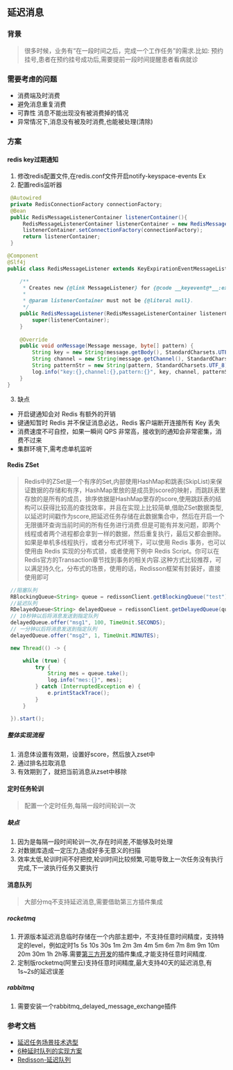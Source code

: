 ## 延迟消息

### 背景
> 很多时候，业务有“在一段时间之后，完成一个工作任务”的需求.比如: 预约挂号,患者在预约挂号成功后,需要提前一段时间提醒患者看病就诊

### 需要考虑的问题
* 消费端及时消费
* 避免消息重复消费
* 可靠性 消息不能出现没有被消费掉的情况
* 异常情况下,消息没有被及时消费,也能被处理(清除)

### 方案
#### redis key过期通知
1. 修改redis配置文件,在redis.conf文件开启notify-keyspace-events Ex
2. 配置redis监听器
```java
 @Autowired
 private RedisConnectionFactory connectionFactory;
 @Bean
 public RedisMessageListenerContainer listenerContainer(){
     RedisMessageListenerContainer listenerContainer = new RedisMessageListenerContainer();
     listenerContainer.setConnectionFactory(connectionFactory);
     return listenerContainer;
 }

@Component
@Slf4j
public class RedisMessageListener extends KeyExpirationEventMessageListener {

    /**
     * Creates new {@link MessageListener} for {@code __keyevent@*__:expired} messages.
     *
     * @param listenerContainer must not be {@literal null}.
     */
    public RedisMessageListener(RedisMessageListenerContainer listenerContainer) {
        super(listenerContainer);
    }
    
    @Override
    public void onMessage(Message message, byte[] pattern) {
        String key = new String(message.getBody(), StandardCharsets.UTF_8);
        String channel = new String(message.getChannel(), StandardCharsets.UTF_8);
        String patternStr = new String(pattern, StandardCharsets.UTF_8);
        log.info("key:{},channel:{},pattern:{}", key, channel, patternStr);
    }
}
```
3. 缺点
* 开启键通知会对 Redis 有额外的开销
* 键通知暂时 Redis 并不保证消息必达，Redis 客户端断开连接所有 Key 丢失
* 消费速度不可自控，如果一瞬间 QPS 非常高，接收到的通知会非常密集，消费不过来
* 集群环境下,需考虑单机监听

#### Redis ZSet
> Redis中的ZSet是一个有序的Set,内部使用HashMap和跳表(SkipList)来保证数据的存储和有序，HashMap里放的是成员到score的映射，而跳跃表里存放的是所有的成员，排序依据是HashMap里存的score,使用跳跃表的结构可以获得比较高的查找效率，并且在实现上比较简单,借助ZSet数据类型,以延迟时间戳作为score,把延迟任务存储在此数据集合中，然后在开启一个无限循环查询当前时间的所有任务进行消费.但是可能有并发问题，即两个线程或者两个进程都会拿到一样的数据，然后重复执行，最后又都会删除。如果是单机多线程执行，或者分布式环境下，可以使用 Redis 事务，也可以使用由 Redis 实现的分布式锁，或者使用下例中 Redis Script。你可以在 Redis官方的Transaction章节找到事务的相关内容.这种方式比较推荐，可以满足持久化，分布式的场景，使用的话，Redisson框架有封装好，直接使用即可

```java
 //阻塞队列
 RBlockingQueue<String> queue = redissonClient.getBlockingQueue("test");
 //延迟队列
 RDelayedQueue<String> delayedQueue = redissonClient.getDelayedQueue(queue);
 // 10秒钟以后将消息发送到指定队列
 delayedQueue.offer("msg1", 100, TimeUnit.SECONDS);
 // 一分钟以后将消息发送到指定队列
 delayedQueue.offer("msg2", 1, TimeUnit.MINUTES);

 new Thread(() -> {

     while (true) {
         try {
             String mes = queue.take();
             log.info("mes:{}", mes);
         } catch (InterruptedException e) {
             e.printStackTrace();
         }
     }

 }).start();
```

##### 整体实现流程
1. 消息体设置有效期，设置好score，然后放入zset中
2. 通过排名拉取消息
3. 有效期到了，就把当前消息从zset中移除

#### 定时任务轮训
> 配置一个定时任务,每隔一段时间轮训一次
##### 缺点
1. 因为是每隔一段时间轮训一次,存在时间差,不能够及时处理
2. 对数据库造成一定压力,造成好多无意义的扫描
3. 效率太低,轮训时间不好把控,轮训时间比较频繁,可能导致上一次任务没有执行完成,下一波执行任务又要执行

#### 消息队列
> 大部分mq不支持延迟消息,需要借助第三方插件集成
##### rocketmq
1. 开源版本延迟消息临时存储在一个内部主题中，不支持任意时间精度，支持特定的level，例如定时1s 5s 10s 30s 1m 2m 3m 4m 5m 6m 7m 8m 9m 10m 20m 30m 1h 2h等.需要[第三方开发](https://gitee.com/pingfanrenbiji/civism-rocket)的插件集成,才能支持任意时间精度.
2. 定制版rocketmq(阿里云)支持任意时间精度,最大支持40天的延迟消息,有1s~2s的延迟误差
##### rabbitmq
1. 需要安装一个rabbitmq_delayed_message_exchange插件

### 参考文档
* [延迟任务场景技术选型](https://note.dolyw.com/distributed/25-Delay-Task.html)
* [6种延时队列的实现方案](https://segmentfault.com/a/1190000022718540)
* [Redisson-延迟队列](https://github.com/redisson/redisson/wiki/7.-%E5%88%86%E5%B8%83%E5%BC%8F%E9%9B%86%E5%90%88#715-%E5%BB%B6%E8%BF%9F%E9%98%9F%E5%88%97delayed-queue)
